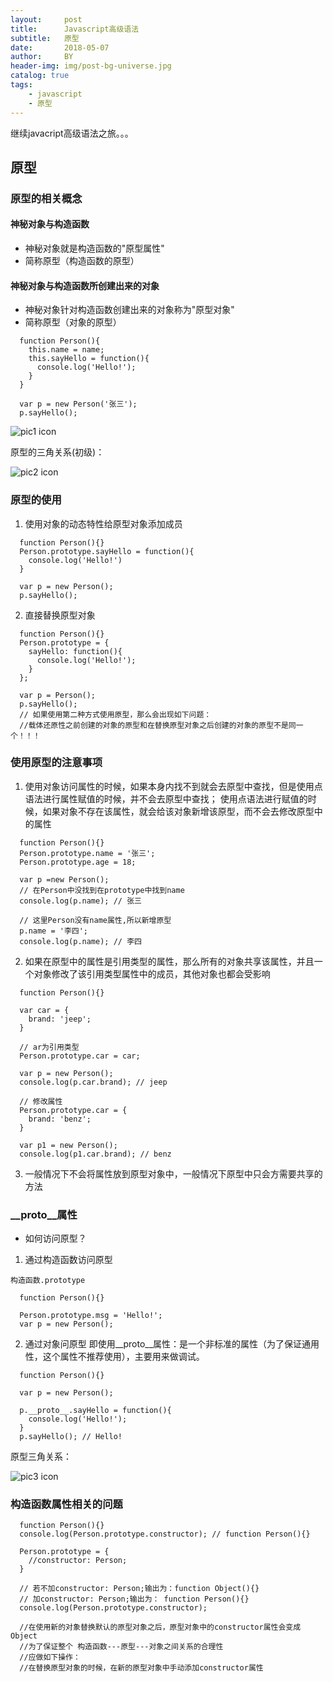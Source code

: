 ```yaml
---
layout:     post
title:      Javascript高级语法
subtitle:   原型
date:       2018-05-07
author:     BY
header-img: img/post-bg-universe.jpg
catalog: true
tags:
    - javascript
    - 原型
---
```


继续javacript高级语法之旅。。。

## 原型
### 原型的相关概念
#### 神秘对象与构造函数

* 神秘对象就是构造函数的"原型属性"
* 简称原型（构造函数的原型）
#### 神秘对象与构造函数所创建出来的对象

* 神秘对象针对构造函数创建出来的对象称为"原型对象"
* 简称原型（对象的原型）

```
  function Person(){
    this.name = name;
    this.sayHello = function(){
      console.log('Hello!');
    }
  }
  
  var p = new Person('张三');
  p.sayHello();
```

![pic1 icon](http://f.cl.ly/items/1l0a290P3f0C3s111f0z/03-4.png)

原型的三角关系(初级)：

![pic2 icon](http://f.cl.ly/items/151s2V3c3l300i1z1A1y/001.png)

### 原型的使用
1. 使用对象的动态特性给原型对象添加成员

```
  function Person(){}
  Person.prototype.sayHello = function(){
    console.log('Hello!')
  }
  
  var p = new Person();
  p.sayHello();
```

2. 直接替换原型对象

```
  function Person(){}
  Person.prototype = {
    sayHello: function(){
      console.log('Hello!');
    }
  };
  
  var p = Person();
  p.sayHello();
  // 如果使用第二种方式使用原型，那么会出现如下问题：
  //载体还原性之前创建的对象的原型和在替换原型对象之后创建的对象的原型不是同一个！！！
```

### 使用原型的注意事项

1. 使用对象访问属性的时候，如果本身内找不到就会去原型中查找，但是使用点语法进行属性赋值的时候，并不会去原型中查找；
使用点语法进行赋值的时候，如果对象不存在该属性，就会给该对象新增该原型，而不会去修改原型中的属性

```
  function Person(){}
  Person.prototype.name = '张三';
  Person.prototype.age = 18;
  
  var p =new Person();
  // 在Person中没找到在prototype中找到name
  console.log(p.name); // 张三
  
  // 这里Person没有name属性,所以新增原型
  p.name = '李四'; 
  console.log(p.name); // 李四
```
2. 如果在原型中的属性是引用类型的属性，那么所有的对象共享该属性，并且一个对象修改了该引用类型属性中的成员，其他对象也都会受影响

```
  function Person(){}
  
  var car = {
    brand: 'jeep';
  }
  
  // ar为引用类型
  Person.prototype.car = car;
  
  var p = new Person();
  console.log(p.car.brand); // jeep
  
  // 修改属性
  Person.prototype.car = {
    brand: 'benz';
  }
  
  var p1 = new Person();
  console.log(p1.car.brand); // benz
```
3. 一般情况下不会将属性放到原型对象中，一般情况下原型中只会方需要共享的方法

### __proto__属性

* 如何访问原型？

1. 通过构造函数访问原型

`构造函数.prototype`

```
  function Person(){}
  
  Person.prototype.msg = 'Hello!';
  var p = new Person();
```

2. 通过对象问原型
即使用__proto__属性：是一个非标准的属性（为了保证通用性，这个属性不推荐使用），主要用来做调试。

```
  function Person(){}
  
  var p = new Person();
  
  p.__proto__.sayHello = function(){
    console.log('Hello!');
  }
  p.sayHello(); // Hello!
```
原型三角关系：

![pic3 icon](http://f.cl.ly/items/2d0n0O1w1y3e1r0P033e/002.png)

### 构造函数属性相关的问题 

```
  function Person(){}
  console.log(Person.prototype.constructor); // function Person(){}
 
  Person.prototype = {
    //constructor: Person;
  }
  
  // 若不加constructor: Person;输出为：function Object(){}
  // 加constructor: Person;输出为： function Person(){}
  console.log(Person.prototype.constructor);
  
  //在使用新的对象替换默认的原型对象之后，原型对象中的constructor属性会变成Object
  //为了保证整个 构造函数---原型---对象之间关系的合理性
  //应做如下操作：
  //在替换原型对象的时候，在新的原型对象中手动添加constructor属性
```

























